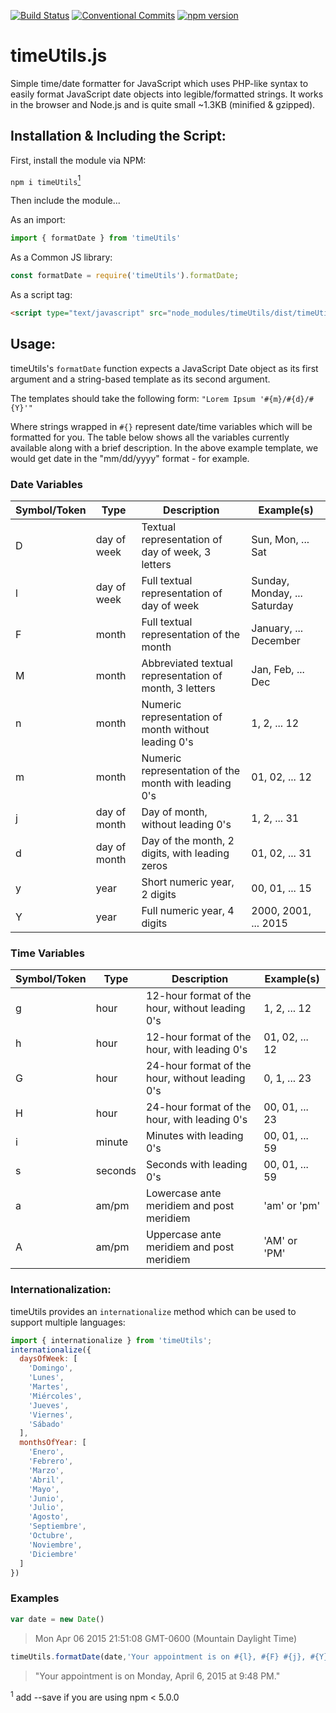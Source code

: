[![Build Status](https://travis-ci.com/6eDesign/timeUtils.svg?branch=master)](https://travis-ci.com/6eDesign/timeUtils)
[![Conventional Commits](https://img.shields.io/badge/Conventional%20Commits-1.0.0-yellow.svg)](https://conventionalcommits.org)
[![npm version](https://badge.fury.io/js/timeUtils.svg)](https://badge.fury.io/js/timeUtils)

# timeUtils.js
Simple time/date formatter for JavaScript which uses PHP-like syntax to easily format JavaScript date objects into legible/formatted strings.  It works in the browser and Node.js and is quite small ~1.3KB (minified & gzipped). 

## Installation & Including the Script:

First, install the module via NPM: 

```npm i timeUtils```[<sup>1</sup>](#1)

Then include the module...

As an import: 

```javascript
import { formatDate } from 'timeUtils'
```

As a Common JS library: 
```javascript
const formatDate = require('timeUtils').formatDate; 
```

As a script tag: 
```html
<script type="text/javascript" src="node_modules/timeUtils/dist/timeUtils.umd.js" />
```

## Usage:

timeUtils's `formatDate` function expects a JavaScript Date object as its first argument and a string-based template as its second argument.  

The templates should take the following form: 
`"Lorem Ipsum '#{m}/#{d}/#{Y}'"`

Where strings wrapped in `#{}` represent date/time variables which  will be formatted for you.  The  table below shows all the variables currently available along with a brief description.  In the above example template, we would get date in the "mm/dd/yyyy" format - for example.

### Date Variables
| Symbol/Token  | Type | Description | Example(s) |
| ------------- | ------------- | ------------- | ------------- |
| D | day of week | Textual representation of day of week, 3 letters | Sun, Mon, ... Sat |
| l | day of week | Full textual representation of day of week | Sunday, Monday, ... Saturday |
| F | month | Full textual representation of the month | January, ... December |
| M | month | Abbreviated textual representation of month, 3 letters | Jan, Feb, ... Dec |
| n | month | Numeric representation of month without leading 0's | 1, 2, ... 12 |
| m | month | Numeric representation of the month with leading 0's | 01, 02, ... 12 |
| j | day of month | Day of month, without leading 0's | 1, 2, ... 31 |
| d | day of month | Day of the month, 2 digits, with leading zeros | 01, 02, ... 31 |
| y | year | Short numeric year, 2 digits | 00, 01, ... 15 |
| Y | year | Full numeric year, 4 digits | 2000, 2001, ... 2015 |

### Time Variables
Symbol/Token  | Type | Description | Example(s)
------------- | ------------- | ------------- | -------------
| g | hour | 12-hour format of the hour, without leading 0's | 1, 2, ... 12 |
| h | hour | 12-hour format of the hour, with leading 0's | 01, 02, ... 12 |
| G | hour | 24-hour format of the hour, without leading 0's | 0, 1, ... 23 |
| H | hour | 24-hour format of the hour, with leading 0's | 00, 01, ... 23 |
| i | minute | Minutes with leading 0's | 00, 01, ... 59 |
| s | seconds | Seconds with leading 0's | 00, 01, ... 59 |
| a | am/pm | Lowercase ante meridiem and post meridiem | 'am' or 'pm' |
| A | am/pm | Uppercase ante meridiem and post meridiem | 'AM' or 'PM' |

### Internationalization: 
timeUtils provides an `internationalize` method which can be used to support multiple languages: 

```javascript
import { internationalize } from 'timeUtils';
internationalize({
  daysOfWeek: [
    'Domingo',
    'Lunes',
    'Martes',
    'Miércoles',
    'Jueves',
    'Viernes',
    'Sábado'
  ],
  monthsOfYear: [
    'Enero',
    'Febrero',
    'Marzo',
    'Abril',
    'Mayo',
    'Junio',
    'Julio',
    'Agosto',
    'Septiembre',
    'Octubre',
    'Noviembre',
    'Diciembre'
  ]
})
```

### Examples
```javascript 
var date = new Date()
```

> Mon Apr 06 2015 21:51:08 GMT-0600 (Mountain Daylight Time)

```javascript
timeUtils.formatDate(date,'Your appointment is on #{l}, #{F} #{j}, #{Y} at #{g}:#{i} #{A}.')
```

> "Your appointment is on Monday, April 6, 2015 at 9:48 PM."

<a class="anchor" id="1"></a><sup>1</sup> add --save if you are using npm < 5.0.0
